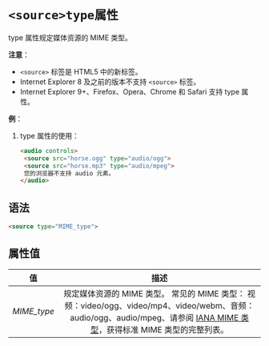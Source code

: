 # `<source>type属性`

type 属性规定媒体资源的 MIME 类型。

**注意**：

- `<source>` 标签是 HTML5 中的新标签。
- Internet Explorer 8 及之前的版本不支持 `<source>` 标签。
- Internet Explorer 9+、Firefox、Opera、Chrome 和 Safari 支持 type 属性。

**例**：

1. type 属性的使用：

   ```html
   <audio controls>
   	<source src="horse.ogg" type="audio/ogg">
   	<source src="horse.mp3" type="audio/mpeg">
   	您的浏览器不支持 audio 元素。
   </audio>
   ```

## 语法

```html
<source type="MIME_type">
```

## 属性值

|     值      |                             描述                             |
| :---------: | :----------------------------------------------------------: |
| *MIME_type* | 规定媒体资源的 MIME 类型。  常见的 MIME 类型： 视频：video/ogg、video/mp4、video/webm、音频：audio/ogg、audio/mpeg、请参阅 [IANA MIME 类型](http://www.iana.org/assignments/media-types/)，获得标准 MIME 类型的完整列表。 |
